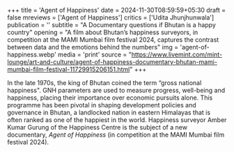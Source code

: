 +++
title = 'Agent of Happiness'
date = 2024-11-30T08:59:59+05:30
draft = false
mreviews = ['Agent of Happiness']
critics = ['Udita Jhunjhunwala']
publication = ''
subtitle = "A Documentary questions if Bhutan is a happy country"
opening = "A film about Bhutan’s happiness surveyors, in competition at the MAMI Mumbai film festival 2024, captures the contrast between data and the emotions behind the numbers"
img = 'agent-of-happiness.webp'
media = 'print'
source = "https://www.livemint.com/mint-lounge/art-and-culture/agent-of-happiness-documentary-bhutan-mami-mumbai-film-festival-11729915206151.html"
+++

In the late 1970s, the king of Bhutan coined the term “gross national happiness". GNH parameters are used to measure progress, well-being and happiness, placing their importance over economic pursuits alone. This programme has been pivotal in shaping development policies and governance in Bhutan, a landlocked nation in eastern Himalayas that is often ranked as one of the happiest in the world. Happiness surveyor Amber Kumar Gurung of the Happiness Centre is the subject of a new documentary, _Agent of Happiness_ (in competition at the MAMI Mumbai film festival 2024).
